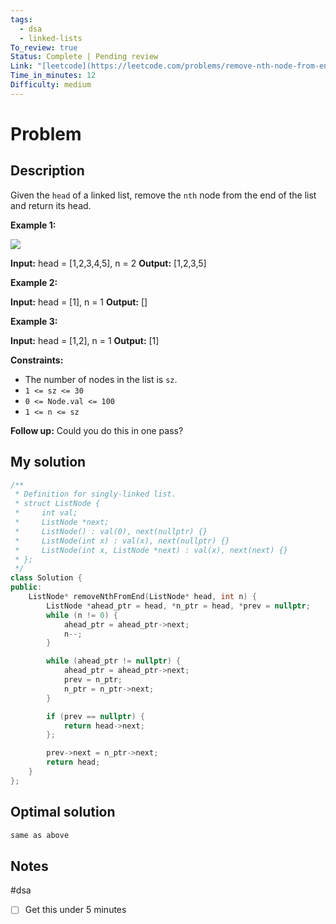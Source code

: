 ```yaml
---
tags:
  - dsa
  - linked-lists
To_review: true
Status: Complete | Pending review
Link: "[leetcode](https://leetcode.com/problems/remove-nth-node-from-end-of-list/description/)"
Time_in_minutes: 12
Difficulty: medium
---
```

# Problem
## Description
Given the `head` of a linked list, remove the `nth` node from the end of the list and return its head.

**Example 1:**

![](https://assets.leetcode.com/uploads/2020/10/03/remove_ex1.jpg)

**Input:** head = [1,2,3,4,5], n = 2
**Output:** [1,2,3,5]

**Example 2:**

**Input:** head = [1], n = 1
**Output:** []

**Example 3:**

**Input:** head = [1,2], n = 1
**Output:** [1]

**Constraints:**

- The number of nodes in the list is `sz`.
- `1 <= sz <= 30`
- `0 <= Node.val <= 100`
- `1 <= n <= sz`

**Follow up:** Could you do this in one pass?
## My solution
```cpp
/**
 * Definition for singly-linked list.
 * struct ListNode {
 *     int val;
 *     ListNode *next;
 *     ListNode() : val(0), next(nullptr) {}
 *     ListNode(int x) : val(x), next(nullptr) {}
 *     ListNode(int x, ListNode *next) : val(x), next(next) {}
 * };
 */
class Solution {
public:
    ListNode* removeNthFromEnd(ListNode* head, int n) {
        ListNode *ahead_ptr = head, *n_ptr = head, *prev = nullptr;
        while (n != 0) {
            ahead_ptr = ahead_ptr->next;
            n--;
        }

        while (ahead_ptr != nullptr) {
            ahead_ptr = ahead_ptr->next;
            prev = n_ptr;
            n_ptr = n_ptr->next;
        }

        if (prev == nullptr) {
            return head->next;
        };

        prev->next = n_ptr->next;
        return head;
    }
};
```
## Optimal solution
```cpp
same as above
```
## Notes
#dsa
- [ ] Get this under 5 minutes